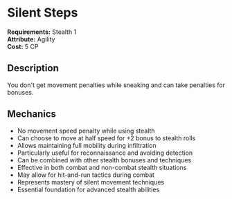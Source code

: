 # Silent Steps

**Requirements:** Stealth 1  
**Attribute:** Agility  
**Cost:** 5 CP  

## Description
You don't get movement penalties while sneaking and can take penalties for bonuses.

## Mechanics
- No movement speed penalty while using stealth
- Can choose to move at half speed for +2 bonus to stealth rolls
- Allows maintaining full mobility during infiltration
- Particularly useful for reconnaissance and avoiding detection
- Can be combined with other stealth bonuses and techniques
- Effective in both combat and non-combat stealth situations
- May allow for hit-and-run tactics during combat
- Represents mastery of silent movement techniques
- Essential foundation for advanced stealth abilities